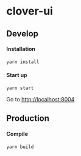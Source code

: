 # clover-ui

## Develop

#### Installation

    yarn install

#### Start up

    yarn start

Go to  <http://localhost:8004>

## Production

#### Compile

    yarn build
